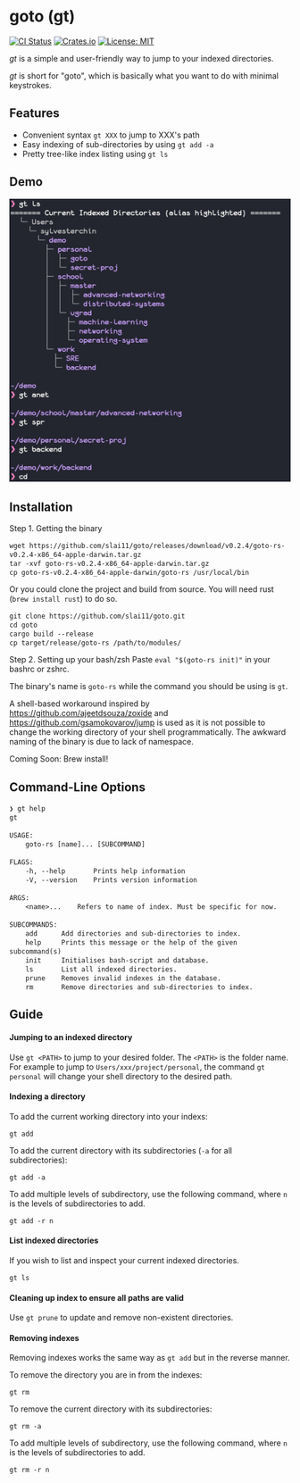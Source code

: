 # goto (gt)

[![CI Status](https://img.shields.io/github/workflow/status/slai11/goto/ci/master?label=ci&logo=github&style=for-the-badge)](https://github.com/slai11/goto/actions)
[![Crates.io](https://img.shields.io/crates/v/goto?style=for-the-badge)](https://crates.io/crates/goto-rs)
[![License: MIT](https://img.shields.io/github/license/slai11/goto?style=for-the-badge)](https://opensource.org/licenses/MIT)


*gt* is a simple and user-friendly way to jump to your indexed directories.

*gt* is short for "goto", which is basically what you want to do with minimal
keystrokes.

## Features

* Convenient syntax `gt XXX` to jump to XXX's path
* Easy indexing of sub-directories by using `gt add -a`
* Pretty tree-like index listing using `gt ls`

## Demo

![Demo](doc/demo.png)


## Installation 

Step 1. Getting the binary
```
wget https://github.com/slai11/goto/releases/download/v0.2.4/goto-rs-v0.2.4-x86_64-apple-darwin.tar.gz
tar -xvf goto-rs-v0.2.4-x86_64-apple-darwin.tar.gz 
cp goto-rs-v0.2.4-x86_64-apple-darwin/goto-rs /usr/local/bin
```

Or you could clone the project and build from source. You will need rust (`brew
install rust`) to do so.
```
git clone https://github.com/slai11/goto.git
cd goto 
cargo build --release
cp target/release/goto-rs /path/to/modules/
```

Step 2. Setting up your bash/zsh
Paste `eval "$(goto-rs init)"` in your bashrc or zshrc.

The binary's name is `goto-rs` while the command you should be using is `gt`.

A shell-based workaround inspired by https://github.com/ajeetdsouza/zoxide and
https://github.com/gsamokovarov/jump is used as it is not possible to change the
working directory of your shell programmatically. The awkward naming of the
binary is due to lack of namespace.

Coming Soon: Brew install!

## Command-Line Options

```
❯ gt help
gt

USAGE:
    goto-rs [name]... [SUBCOMMAND]

FLAGS:
    -h, --help       Prints help information
    -V, --version    Prints version information

ARGS:
    <name>...    Refers to name of index. Must be specific for now.

SUBCOMMANDS:
    add      Add directories and sub-directories to index.
    help     Prints this message or the help of the given subcommand(s)
    init     Initialises bash-script and database.
    ls       List all indexed directories.
    prune    Removes invalid indexes in the database.
    rm       Remove directories and sub-directories to index.

```


## Guide 

#### Jumping to an indexed directory
Use `gt <PATH>` to jump to your desired folder. The `<PATH>` is the folder name.
For example to jump to `Users/xxx/project/personal`, the command `gt personal`
will change your shell directory to the desired path.

#### Indexing a directory
To add the current working directory into your indexs:
```
gt add
```

To add the current directory with its subdirectories (`-a` for all subdirectories):

```
gt add -a
```

To add multiple levels of subdirectory, use the following command, where `n` is
the levels of subdirectories to add.
```
gt add -r n
```

#### List indexed directories
If you wish to list and inspect your current indexed directories. 
```
gt ls
```

#### Cleaning up index to ensure all paths are valid
Use `gt prune` to update and remove non-existent directories.


#### Removing indexes
Removing indexes works the same way as `gt add` but in the reverse manner.

To remove the directory you are in from the indexes:
```
gt rm
```

To remove the current directory with its subdirectories:
```
gt rm -a
```

To add multiple levels of subdirectory, use the following command, where `n` is
the levels of subdirectories to add.
```
gt rm -r n
```

